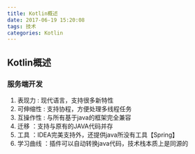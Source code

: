 ```yaml
---
title: Kotlin概述
date: 2017-06-19 15:20:08
tags: 技术
categories: Kotlin
---
```


## Kotlin概述

### 服务端开发

1. 表现力 : 现代语言，支持很多新特性
2. 可伸缩性 : 支持协程，方便处理多线程任务
3. 互操作性 : 与所有基于java的框架完全兼容
4. 迁移 ：支持与原有的JAVA代码并存
5. 工具 ：IDEA完美支持外，还提供java所没有工具【Spring】
6. 学习曲线 ：插件可以自动转换java代码，技术栈本质上是同源的